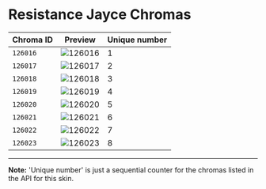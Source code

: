 # Resistance Jayce Chromas

| Chroma ID | Preview | Unique number |
|---|---|---|
| `126016` | ![126016](https://raw.communitydragon.org/latest/plugins/rcp-be-lol-game-data/global/default/v1/champion-chroma-images/126/126016.png) | 1 |
| `126017` | ![126017](https://raw.communitydragon.org/latest/plugins/rcp-be-lol-game-data/global/default/v1/champion-chroma-images/126/126017.png) | 2 |
| `126018` | ![126018](https://raw.communitydragon.org/latest/plugins/rcp-be-lol-game-data/global/default/v1/champion-chroma-images/126/126018.png) | 3 |
| `126019` | ![126019](https://raw.communitydragon.org/latest/plugins/rcp-be-lol-game-data/global/default/v1/champion-chroma-images/126/126019.png) | 4 |
| `126020` | ![126020](https://raw.communitydragon.org/latest/plugins/rcp-be-lol-game-data/global/default/v1/champion-chroma-images/126/126020.png) | 5 |
| `126021` | ![126021](https://raw.communitydragon.org/latest/plugins/rcp-be-lol-game-data/global/default/v1/champion-chroma-images/126/126021.png) | 6 |
| `126022` | ![126022](https://raw.communitydragon.org/latest/plugins/rcp-be-lol-game-data/global/default/v1/champion-chroma-images/126/126022.png) | 7 |
| `126023` | ![126023](https://raw.communitydragon.org/latest/plugins/rcp-be-lol-game-data/global/default/v1/champion-chroma-images/126/126023.png) | 8 |

---

**Note:** 'Unique number' is just a sequential counter for the chromas listed in the API for this skin.